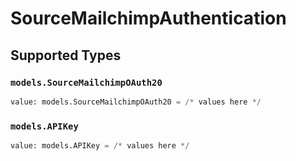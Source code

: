 # SourceMailchimpAuthentication


## Supported Types

### `models.SourceMailchimpOAuth20`

```python
value: models.SourceMailchimpOAuth20 = /* values here */
```

### `models.APIKey`

```python
value: models.APIKey = /* values here */
```


